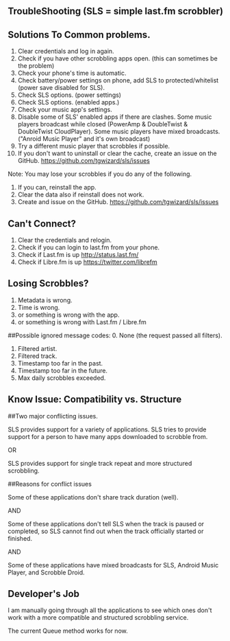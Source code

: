 TroubleShooting (SLS = simple last.fm scrobbler)
------------------------------------------------


Solutions To Common problems.
-----------------------------
1. Clear credentials and log in again.
2. Check if you have other scrobbling apps open. (this can sometimes be the problem)
3. Check your phone's time is automatic.
4. Check battery/power settings on phone, add SLS to protected/whitelist (power save disabled for SLS).
5. Check SLS options. (power settings)
6. Check SLS options. (enabled apps.)
7. Check your music app's settings.
8. Disable some of SLS' enabled apps if there are clashes. Some music players broadcast while closed (PowerAmp & DoubleTwist & DoubleTwist CloudPlayer). Some music players have mixed broadcasts. ("Anroid Music Player" and it's own broadcast)
9. Try a different music player that scrobbles if possible.
10. If you don't want to uninstall or clear the cache, create an issue on the GitHub. https://github.com/tgwizard/sls/issues

Note: You may lose your scrobbles if you do any of the following.

1. If you can, reinstall the app.
2. Clear the data also if reinstall does not work.
3. Create and issue on the GitHub. https://github.com/tgwizard/sls/issues

Can't Connect?
--------------

1. Clear the credentials and relogin.
2. Check if you can login to last.fm from your phone.
3. Check if Last.fm is up http://status.last.fm/
4. Check if Libre.fm is up https://twitter.com/librefm


Losing Scrobbles?
-----------------

1. Metadata is wrong.
2. Time is wrong.
3. or something is wrong with the app.
4. or something is wrong with Last.fm / Libre.fm

##Possible ignored message codes:
0. None (the request passed all filters).
1. Filtered artist.
2. Filtered track.
3. Timestamp too far in the past.
4. Timestamp too far in the future.
5. Max daily scrobbles exceeded.


Know Issue: Compatibility vs. Structure
---------------------------------------

##Two major conflicting issues.

SLS provides support for a variety of applications.
SLS tries to provide support for a person to have many apps downloaded to scrobble from.

OR

SLS provides support for single track repeat and more structured scrobbling.


##Reasons for conflict issues

Some of these applications don't share track duration (well).

AND

Some of these applications don't tell SLS when the track is paused or completed, so SLS cannot find out when the track officially started or finished.

AND

Some of these applications have mixed broadcasts for SLS, Android Music Player, and Scrobble Droid.


Developer's Job
---------------
I am manually going through all the applications to see which ones don't work with a more compatible and structured scrobbling service.

The current Queue method works for now.
